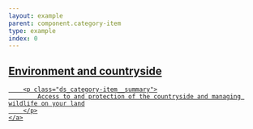 ```yaml
---
layout: example
parent: component.category-item
type: example
index: 0
---
```


<article class="ds_category-item">
    <a data-navigation="category-item-1" href="#" title="Environment and countryside" class="ds_category-item__link">
        <h2 class="ds_category-item__title">Environment and countryside</h2>

        <p class="ds_category-item__summary">
            Access to and protection of the countryside and managing wildlife on your land
        </p>
    </a>
</article>
